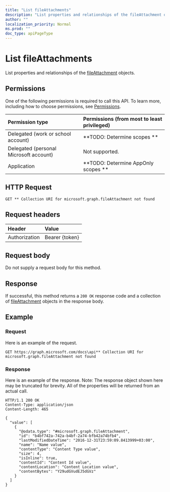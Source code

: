 ```yaml
---
title: "List fileAttachments"
description: "List properties and relationships of the fileAttachment objects."
author: ""
localization_priority: Normal
ms.prod: ""
doc_type: apiPageType
---
```


# List fileAttachments

List properties and relationships of the [fileAttachment](../resources/fileattachment.md) objects.

## Permissions
One of the following permissions is required to call this API. To learn more, including how to choose permissions, see [Permissions](/concepts/permissions-reference.md).

|Permission type|Permissions (from most to least privileged)|
|:---|:---|
|Delegated (work or school account)|**TODO: Determine scopes **|
|Delegated (personal Microsoft account)|Not supported.|
|Application|**TODO: Determine AppOnly scopes **|

## HTTP Request
<!-- {
  "blockType": "ignored"
}
-->
``` http
GET ** Collection URI for microsoft.graph.fileAttachment not found
```

## Request headers
|Header|Value|
|:---|:---|
|Authorization|Bearer {token}|

## Request body
Do not supply a request body for this method.

## Response
If successful, this method returns a `200 OK` response code and a collection of [fileAttachment](../resources/fileattachment.md) objects in the response body.

## Example

### Request
Here is an example of the request.
<!-- {
  "blockType": "request",
  "name": "get_fileattachment"
}
-->
``` http
GET https://graph.microsoft.com/docs\api** Collection URI for microsoft.graph.fileAttachment not found
```

### Response
Here is an example of the response. Note: The response object shown here may be truncated for brevity. All of the properties will be returned from an actual call.
<!-- {
  "blockType": "response",
  "truncated": true,
  "@odata.type": "collection(microsoft.graph.fileattachment)"
}
-->
``` http
HTTP/1.1 200 OK
Content-Type: application/json
Content-Length: 465

{
  "value": [
    {
      "@odata.type": "#microsoft.graph.fileAttachment",
      "id": "b4bf742a-742a-b4bf-2a74-bfb42a74bfb4",
      "lastModifiedDateTime": "2016-12-31T23:59:09.8413999+03:00",
      "name": "Name value",
      "contentType": "Content Type value",
      "size": 4,
      "isInline": true,
      "contentId": "Content Id value",
      "contentLocation": "Content Location value",
      "contentBytes": "Y29udGVudEJ5dGVz"
    }
  ]
}
```

